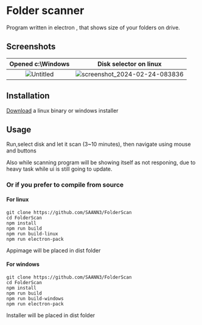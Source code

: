 # Folder scanner
Program written in electron , that shows size of your folders on drive.
## Screenshots
Opened c:\Windows        |  Disk selector on linux
:-------------------------:|:-------------------------:
![Untitled](https://github.com/SAANN3/FolderScan/assets/95036865/122f3a21-96a1-4b29-b827-6a7c2da3c52f)| ![screenshot_2024-02-24-083836](https://github.com/SAANN3/FolderScan/assets/95036865/3b1433d7-dbf8-4d04-9722-6be5a4967844)

## Installation
[Download](https://github.com/SAANN3/FolderScan/releases) a linux binary or windows installer
## Usage
Run,select disk and let it scan (3~10 minutes), then navigate using mouse and buttons

Also while scanning program will be showing itself as not responing, due to heavy task while ui is still going to update.

### Or if you prefer to compile from source
#### For linux
```
git clone https://github.com/SAANN3/FolderScan
cd FolderScan
npm install
npm run build
npm run build-linux
npm run electron-pack
```
Appimage will be placed in dist folder
#### For windows
```
git clone https://github.com/SAANN3/FolderScan
cd FolderScan
npm install
npm run build
npm run build-windows
npm run electron-pack
```
Installer will be placed in dist folder



